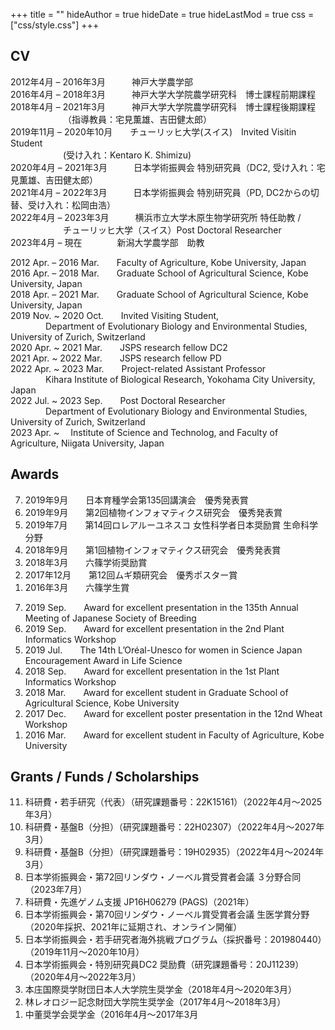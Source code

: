 +++
title = ""
hideAuthor = true
hideDate = true
hideLastMod = true
css = ["css/style.css"]
+++

## CV

2012年4月 – 2016年3月&emsp;&emsp;&emsp;神戸大学農学部  
2016年4月 – 2018年3月&emsp;&emsp;&emsp;神戸大学大学院農学研究科　博士課程前期課程  
2018年4月 – 2021年3月&emsp;&emsp;&emsp;神戸大学大学院農学研究科　博士課程後期課程  
&emsp;&emsp;&emsp;&emsp;&emsp;&emsp;（指導教員：宅見薫雄、吉田健太郎）  
2019年11月 – 2020年10月&emsp;&emsp;チューリッヒ大学(スイス)　Invited Visitin Student  
&emsp;&emsp;&emsp;&emsp;&emsp;&emsp;(受け入れ：Kentaro K. Shimizu)  
2020年4月 – 2021年3月&emsp;&emsp;&emsp;日本学術振興会 特別研究員（DC2, 受け入れ：宅見薫雄、吉田健太郎）  
2021年4月 – 2022年3月&emsp;&emsp;&emsp;日本学術振興会 特別研究員（PD, DC2からの切替、受け入れ：松岡由浩）  
2022年4月 – 2023年3月&emsp;&emsp;&emsp;横浜市立大学木原生物学研究所 特任助教 /  
&emsp;&emsp;&emsp;&emsp;&emsp;&emsp;チューリッヒ大学（スイス）Post Doctoral Researcher  
2023年4月 – 現在&emsp;&emsp;&emsp;&emsp;新潟大学農学部　助教    

2012 Apr. – 2016 Mar.&emsp;&emsp;Faculty of  Agriculture, Kobe University, Japan  
2016 Apr. – 2018 Mar.&emsp;&emsp;Graduate School of Agricultural Science, Kobe University, Japan  
2018 Apr. – 2021 Mar.&emsp;&emsp;Graduate School of Agricultural Science, Kobe University, Japan  
2019 Nov. ~ 2020 Oct.&emsp;&emsp;Invited Visiting Student,  
&emsp;&emsp;&emsp;&emsp;Department of Evolutionary Biology and Environmental Studies, University of Zurich, Switzerland  
2020 Apr. ~ 2021 Mar.&emsp;&emsp;JSPS research fellow DC2  
2021 Apr. ~ 2022 Mar.&emsp;&emsp;JSPS research fellow PD                                      
2022 Apr. ~ 2023 Mar.&emsp;&emsp;Project-related Assistant Professor  
&emsp;&emsp;&emsp;&emsp;Kihara Institute of Biological Research, Yokohama City University, Japan  
2022 Jul. ~ 2023 Sep.&emsp;&emsp;Post Doctoral Researcher  
&emsp;&emsp;&emsp;&emsp;Department of Evolutionary Biology and Environmental Studies, University of Zurich, Switzerland  
2023 Apr. ~ &emsp;Institute of Science and Technolog, and Faculty of Agriculture, Niigata University, Japan  

## Awards

<ol reversed>
  <li>2019年9月&emsp;&emsp;日本育種学会第135回講演会　優秀発表賞</li>
  <li>2019年9月&emsp;&emsp;第2回植物インフォマティクス研究会　優秀発表賞</li>
  <li>2019年7月&emsp;&emsp;第14回ロレアルーユネスコ 女性科学者日本奨励賞 生命科学分野</li>
  <li>2018年9月&emsp;&emsp;第1回植物インフォマティクス研究会　優秀発表賞</li>
  <li>2018年3月&emsp;&emsp;六篠学術奨励賞</li>
  <li>2017年12月&emsp;&emsp;第12回ムギ類研究会　優秀ポスター賞</li>
  <li>2016年3月&emsp;&emsp;六篠学生賞</li>
</ol>

<ol reversed>
  <li>2019 Sep.&emsp;&emsp;Award for excellent presentation in the 135th Annual Meeting of Japanese Society of Breeding</li>
  <li>2019 Sep.&emsp;&emsp;Award for excellent presentation in the 2nd Plant Informatics Workshop</li>
  <li>2019 Jul.&emsp;&emsp;The 14th L’Oréal-Unesco for women in Science Japan Encouragement Award in Life Science</li>
  <li>2018 Sep.&emsp;&emsp;Award for excellent presentation in the 1st Plant Informatics Workshop</li>
  <li>2018 Mar.&emsp;&emsp;Award for excellent student in Graduate School of Agricultural Science, Kobe University</li>
  <li>2017 Dec.&emsp;&emsp;Award for excellent poster presentation in the 12nd Wheat Workshop</li>
  <li>2016 Mar.&emsp;&emsp;Award for excellent student in Faculty of Agriculture, Kobe University</li>
</ol>

## Grants / Funds / Scholarships

<ol reversed>
  <li>科研費・若手研究（代表）（研究課題番号：22K15161）（2022年4月〜2025年3月）</li>
  <li>科研費・基盤B（分担）（研究課題番号：22H02307）（2022年4月〜2027年3月）</li>
  <li>科研費・基盤B（分担）（研究課題番号：19H02935）（2022年4月〜2024年3月）</li>
  <li>日本学術振興会・第72回リンダウ・ノーベル賞受賞者会議 ３分野合同（2023年7月）</li>
  <li>科研費・先進ゲノム支援 JP16H06279 (PAGS)（2021年）</li>
  <li>日本学術振興会・第70回リンダウ・ノーベル賞受賞者会議 生医学賞分野（2020年採択、2021年に延期され、オンライン開催）</li>
  <li>日本学術振興会・若手研究者海外挑戦プログラム（採択番号：201980440）（2019年11月〜2020年10月）</li>
  <li>日本学術振興会・特別研究員DC2 奨励費（研究課題番号：20J11239）（2020年4月〜2022年3月）</li>
  <li>本庄国際奨学財団日本人大学院生奨学金（2018年4月〜2020年3月）</li>
  <li>林レオロジー記念財団大学院生奨学金（2017年4月〜2018年3月）</li>
  <li>中董奨学会奨学金（2016年4月〜2017年3月</li>
</ol>
